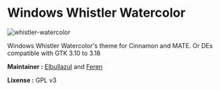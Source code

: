 # Windows Whistler Watercolor

![whistler-watercolor](http://b00merang.weebly.com/uploads/1/6/8/1/16813022/409440151_orig.png)

Windows Whistler Watercolor's theme for Cinnamon and MATE. Or DEs compatible with GTK 3.10 to 3.18

**Maintainer :** [Elbullazul](https://github.com/Elbullazul) and [Feren](https://github.com/feren)

**Lixense :** GPL v3
